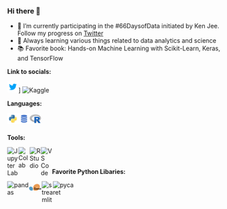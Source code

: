 ### Hi there 👋

- 🔭 I’m currently participating in the #66DaysofData initiated by Ken Jee. Follow my progress on <a href='https://twitter.com/MarkusM99098101'>Twitter</a>
- 🌱 Always learning various things related to data analytics and science  
- :books: Favorite book: Hands-on Machine Learning with Scikit-Learn, Keras, and TensorFlow


**Link to socials:**

<p float="left">
  <img alt="Twitter" width="26px" src="https://raw.githubusercontent.com/github/explore/80688e429a7d4ef2fca1e82350fe8e3517d3494d/topics/twitter/twitter.png"
  <img alt="LinkedIN" width="20px" src="https://upload.wikimedia.org/wikipedia/commons/thumb/c/ca/LinkedIn_logo_initials.png/480px-LinkedIn_logo_initials.png">]
  <img alt="Kaggle" width="40px" src="https://miro.medium.com/max/668/0*g0SY0MVS41m_Yma_.png">
</p>

**Languages:**  

[<img align="left" alt="Python" width="26px" src="https://raw.githubusercontent.com/github/explore/80688e429a7d4ef2fca1e82350fe8e3517d3494d/topics/python/python.png">](https://www.python.org)

<img align="left" alt="SQL" width="26px" src="https://raw.githubusercontent.com/github/explore/80688e429a7d4ef2fca1e82350fe8e3517d3494d/topics/sql/sql.png">

[<img align="left" alt="R" width="26px" src="https://raw.githubusercontent.com/github/explore/80688e429a7d4ef2fca1e82350fe8e3517d3494d/topics/r/r.png">](https://www.r-project.org)

<br></br>

**Tools:**

[<img align="left" alt="Jupyter Lab" width="26px" src="https://miro.medium.com/max/1036/1*FogMIj4gYwp3fTHLZuwavQ.png">](https://jupyter.org)

[<img align="left" alt="Colab" width="26px" src="https://colab.research.google.com/img/colab_favicon_256px.png">](https://colab.research.google.com)

[<img align="left" alt="RStudio" width="26px" src="https://www.wintotal.de/media/2009/12/RStudio-icon.png">](https://rstudio.com)

[<img align="left" alt="VS Code" width="26px" src="https://dashboard.snapcraft.io/site_media/appmedia/2019/05/code_ozwVHSV.png">](https://code.visualstudio.com)


<br></br>

**Favorite Python Libaries:**

[<img align="left" alt="pandas" width="50px" src="https://camo.githubusercontent.com/5cb734f6fc37f645dc900e35559c60d91cc6b550/68747470733a2f2f6465762e70616e6461732e696f2f7374617469632f696d672f70616e6461732e737667">](https://github.com/pandas-dev/pandas)

[<img align="left" alt="scikit-learn" width="30px" src="https://raw.githubusercontent.com/github/explore/80688e429a7d4ef2fca1e82350fe8e3517d3494d/topics/scikit-learn/scikit-learn.png">](https://scikit-learn.org/stable/)

[<img align="left" alt="streamlit" width="26px" src="https://assets.website-files.com/5dc3b47ddc6c0c2a1af74ad0/5e0a328bedb754beb8a973f9_logomark_website.png">](https://www.streamlit.io)

[<img align="left" alt="pycaret" width="50px" src="https://pycaret.org/wp-content/uploads/2020/03/Divi93_43.png">](https://pycaret.org)




<!--
**Markinger7/Markinger7** is a ✨ _special_ ✨ repository because its `README.md` (this file) appears on your GitHub profile.

Here are some ideas to get you started:

- 🔭 I’m currently working on ...
- 🌱 I’m currently learning ...
- 👯 I’m looking to collaborate on ...
- 🤔 I’m looking for help with ...
- 💬 Ask me about ...
- 📫 How to reach me: ...
- 😄 Pronouns: ...
- ⚡ Fun fact: ...
-->
